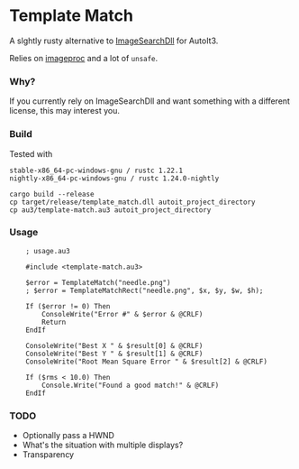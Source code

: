 # Template Match

A slghtly rusty alternative to [ImageSearchDll](https://github.com/MyBotRun/Libraries/blob/master/ImageSearchDLL) for AutoIt3.

Relies on [imageproc](https://github.com/PistonDevelopers/imageproc) and a lot of `unsafe`.

### Why?

If you currently rely on ImageSearchDll and want something with a different license, this may interest you.

### Build

Tested with
```
stable-x86_64-pc-windows-gnu / rustc 1.22.1
nightly-x86_64-pc-windows-gnu / rustc 1.24.0-nightly
```

```
cargo build --release
cp target/release/template_match.dll autoit_project_directory
cp au3/template-match.au3 autoit_project_directory
```

### Usage

```AutoIt
    ; usage.au3

    #include <template-match.au3>

    $error = TemplateMatch("needle.png")
    ; $error = TemplateMatchRect("needle.png", $x, $y, $w, $h);

    If ($error != 0) Then
        ConsoleWrite("Error #" & $error & @CRLF)
        Return
    EndIf

    ConsoleWrite("Best X " & $result[0] & @CRLF)
    ConsoleWrite("Best Y " & $result[1] & @CRLF)
    ConsoleWrite("Root Mean Square Error " & $result[2] & @CRLF)

    If ($rms < 10.0) Then
        Console.Write("Found a good match!" & @CRLF)
    EndIf
```

### TODO

* Optionally pass a HWND
* What's the situation with multiple displays?
* Transparency
